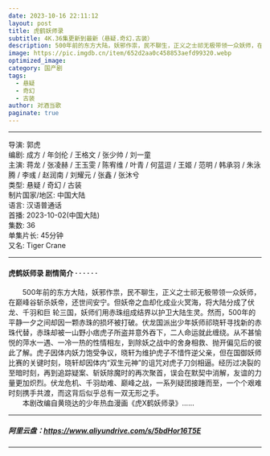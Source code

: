 ```yaml
---
date: 2023-10-16 22:11:12
layout: post
title: 虎鹤妖师录
subtitle: 4K.36集更新到最新（悬疑.奇幻.古装）
description: 500年前的东方大陆，妖邪作祟，民不聊生，正义之士祁无极带领一众妖师，在巅峰谷斩杀妖帝，还世间安宁。但妖帝之血却化成业火冥海，将大陆分成了伏龙、千羽和巨 轮三国，妖师们用赤珠组成结界以护卫大陆生灵...
image: https://pic.imgdb.cn/item/652d2aa0c458853aefd99320.webp
optimized_image: 
category: 国产剧
tags:
  - 悬疑
  - 奇幻
  - 古装
author: 对酒当歌
paginate: true
---
```


---

导演: 郭虎  
编剧: 成方 / 年剑伦 / 王格文 / 张少帅 / 刘一童  
主演: 蒋龙 / 张凌赫 / 王玉雯 / 陈宥维 / 叶青 / 何蓝逗 / 王姬 / 范明 / 韩承羽 / 朱泳腾 / 李彧 / 赵润南 / 刘耀元 / 张鑫 / 张沐兮  
类型: 悬疑 / 奇幻 / 古装  
制片国家/地区: 中国大陆  
语言: 汉语普通话  
首播: 2023-10-02(中国大陆)  
集数: 36  
单集片长: 45分钟  
又名: Tiger Crane  

---

#### 虎鹤妖师录 剧情简介 · · · · · ·

　　500年前的东方大陆，妖邪作祟，民不聊生，正义之士祁无极带领一众妖师，在巅峰谷斩杀妖帝，还世间安宁。但妖帝之血却化成业火冥海，将大陆分成了伏龙、千羽和巨 轮三国，妖师们用赤珠组成结界以护卫大陆生灵。然而，500年的平静一夕之间却因一颗赤珠的损坏被打破。伏龙国派出少年妖师祁晓轩寻找新的赤珠代替，赤珠却被一山野小痞虎子所盗并意外吞下，二人命运就此缠绕。从不甚愉悦的萍水一遇、一冷一热的性情相左，到除妖之战中的舍身相救、抛开偏见后的彼此了解。虎子因体内妖力饱受争议，晓轩为维护虎子不惜忤逆父亲，但在国御妖师比赛的关键时刻，晓轩却因体内“双生元神”的诅咒对虎子刀剑相逼。经历过决裂的至暗时刻，再到追踪疑案、斩妖除魔时的再次聚首，误会在默契中消解，友谊的力量更加炽烈。伏龙危机、千羽劫难、巅峰之战，一系列疑团接踵而至，一个个艰难时刻携手共渡，而这背后似乎总有一双无形之手。  
　　本剧改编自黄晓达的少年热血漫画《虎X鹤妖师录》……

---

##### 阿里云盘：<https://www.aliyundrive.com/s/5bdHor16T5E>

---
